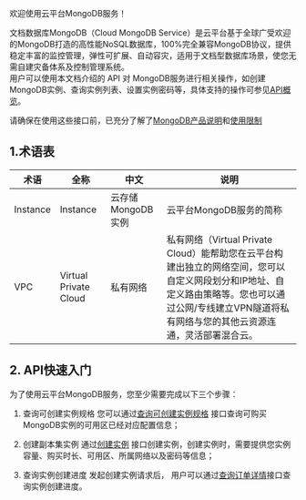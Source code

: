 欢迎使用云平台MongoDB服务！

文档数据库MongoDB（Cloud MongoDB Service）是云平台基于全球广受欢迎的MongoDB打造的高性能NoSQL数据库，100%完全兼容MongoDB协议，提供稳定丰富的监控管理，弹性可扩展、自动容灾，适用于文档型数据库场景，使您无需自建灾备体系及控制管理系统。<br>
用户可以使用本文档介绍的 API 对 MongoDB服务进行相关操作，如创建MongoDB实例、查询实例列表、设置实例密码等，具体支持的操作可参见[API概览](/document/product/240/7120)。

请确保在使用这些接口前，已充分了解了[MongoDB产品说明](/document/product/240/3544)和[使用限制](/document/product/240/622)


## 1.术语表

| 术语 | 全称 | 中文 | 说明
|---------|---------|---------|---------|
| Instance | Instance |  云存储MongoDB实例 |  云平台MongoDB服务的简称|
| VPC	| Virtual Private Cloud	|私有网络 |	私有网络（Virtual Private Cloud）能帮助您在云平台构建出独立的网络空间，您可以自定义网段划分和IP地址、自定义路由策略等。您也可以通过公网/专线建立VPN隧道将私有网络与您的其他云资源连通，灵活部署混合云。|

## 2. API快速入门
为了使用云平台MongoDB服务，您至少需要完成以下三个步骤：

1) 查询可创建实例规格
您可以通过[查询可创建实例规格](/document/product/240/8318) 接口查询可购买MongoDB实例的可用区已经对应配置信息；

2) 创建副本集实例
通过[创建实例](/document/product/240/7089) 接口创建实例，创建实例时，需要提供您实例容量、购买时长、可用区、所属网络以及密码等信息；

3) 查询实例创建进度
发起创建实例请求后， 用户可以通过[查询订单详情](/document/product/240/8313)接口查询实例创建进度。
